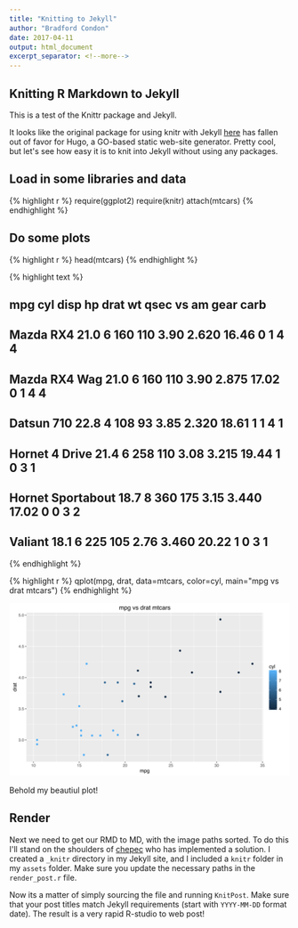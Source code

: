 ```yaml
---
title: "Knitting to Jekyll"
author: "Bradford Condon"
date: 2017-04-11
output: html_document
excerpt_separator: <!--more-->
---
```




## Knitting R Markdown to Jekyll

This is a test of the Knittr package and Jekyll.

It looks like the original package for using knitr with Jekyll [here](https://github.com/yihui/knitr-jekyll) has fallen out of favor for Hugo, a GO-based static web-site generator.  Pretty cool, but let's see how easy it is to knit into Jekyll without using any packages.


## Load in some libraries and data


{% highlight r %}
require(ggplot2)
require(knitr)
attach(mtcars)
{% endhighlight %}

<!--more-->


## Do some plots


{% highlight r %}
head(mtcars)
{% endhighlight %}



{% highlight text %}
##                    mpg cyl disp  hp drat    wt  qsec vs am gear carb
## Mazda RX4         21.0   6  160 110 3.90 2.620 16.46  0  1    4    4
## Mazda RX4 Wag     21.0   6  160 110 3.90 2.875 17.02  0  1    4    4
## Datsun 710        22.8   4  108  93 3.85 2.320 18.61  1  1    4    1
## Hornet 4 Drive    21.4   6  258 110 3.08 3.215 19.44  1  0    3    1
## Hornet Sportabout 18.7   8  360 175 3.15 3.440 17.02  0  0    3    2
## Valiant           18.1   6  225 105 2.76 3.460 20.22  1  0    3    1
{% endhighlight %}



{% highlight r %}
qplot(mpg, drat, data=mtcars, color=cyl, main="mpg vs drat mtcars")
{% endhighlight %}

![plot of chunk unnamed-chunk-2](/assets/knitr/unnamed-chunk-2-1.svg)

Behold my beautiul plot!


## Render

Next we need to get our RMD to MD, with the image paths sorted.  To do this I'll stand on the shoulders of [chepec](https://chepec.se/2014/07/16/knitr-jekyll.html) who has implemented a solution.  I created a `_knitr` directory in my Jekyll site, and I included a `knitr` folder in my `assets` folder.  Make sure you update the necessary paths in the `render_post.r` file.

Now its a matter of simply sourcing the file and running `KnitPost`.  Make sure that your post titles match Jekyll requirements (start with `YYYY-MM-DD` format date).  The result is a very rapid R-studio to web post!
